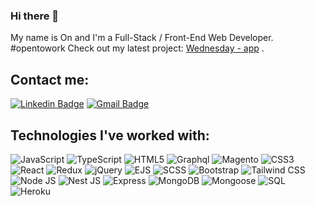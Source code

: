 ### Hi there 👋

My name is On and I'm a Full-Stack / Front-End Web Developer. #opentowork
Check out my latest project: [Wednesday - app](https://wednesday-app.herokuapp.com/) .

## Contact me:  
[![Linkedin Badge](https://img.shields.io/badge/-Linkedin-blue?style=flat-square&logo=Linkedin&logoColor=white&link=https://www.linkedin.com/in/ron-buchris-03b5a2219//)](https://www.linkedin.com/in/on-chetrit/) [![Gmail Badge](https://img.shields.io/badge/-Gmail-c14438?style=flat-square&logo=Gmail&logoColor=white&link=mailto:onchetrit@gmail.com)](mailto:onchetrit@gmail.com)

## Technologies I've worked with:  
![JavaScript](https://img.shields.io/badge/-JavaScript-white?style=flat-square&logo=javascript)
![TypeScript](https://img.shields.io/badge/-Typescript-white?style=flat-square&logo=typescript)
![HTML5](https://img.shields.io/badge/-HTML5-E34F26?style=flat-square&logo=html5&logoColor=white)
![Graphql](https://img.shields.io/badge/-Graphql-e535ab?style=flat-square&logo=graphql)
![Magento](https://img.shields.io/badge/Magento%20PWA-white?style=flat-square&logo=magento)
![CSS3](https://img.shields.io/badge/-CSS3-1572B6?style=flat-square&logo=css3)
![React](https://img.shields.io/badge/-React-black?style=flat-square&logo=react)
![Redux](https://img.shields.io/badge/-Redux-181717?style=flat-square&logo=redux)
![jQuery](https://img.shields.io/badge/-jQuery-black?style=flat-square&logo=jquery)
![EJS](https://img.shields.io/badge/-EJS-black?style=flat-square&logo=ejs)
![SCSS](https://img.shields.io/badge/-SCSS-purple?style=flat-square&logo=scss)
![Bootstrap](https://img.shields.io/badge/-Bootstrap-563D7C?style=flat-square&logo=bootstrap)
![Tailwind CSS](https://img.shields.io/badge/Tailwind%20CSS-black?style=flat-square&logo=Tailwindcss)
![Node JS](https://img.shields.io/badge/-Node%20JS-black?style=flat-square&logo=Node.js)
![Nest JS](https://img.shields.io/badge/Nest%20JS-E0234E?style=flat-square&logo=nestjs)
![Express](https://img.shields.io/badge/-Express-black?style=flat-square&logo=express)
![MongoDB](https://img.shields.io/badge/-MongoDB-black?style=flat-square&logo=mongodb)
![Mongoose](https://img.shields.io/badge/-Mongoose-green?style=flat-square&logo=mongoose)
![SQL](https://img.shields.io/badge/-SQL-black?style=flat-square&logo=sql)
![Heroku](https://img.shields.io/badge/-Heroku-430098?style=flat-square&logo=heroku)

<!--
**OnChetrit/OnChetrit** is a ✨ _special_ ✨ repository because its `README.md` (this file) appears on your GitHub profile.

Here are some ideas to get you started:

- 🔭 I’m currently working on ...
- 🌱 I’m currently learning ...
- 👯 I’m looking to collaborate on ...
- 🤔 I’m looking for help with ...
- 💬 Ask me about ...
- 📫 How to reach me: ...
- 😄 Pronouns: ...
- ⚡ Fun fact: ...
-->

